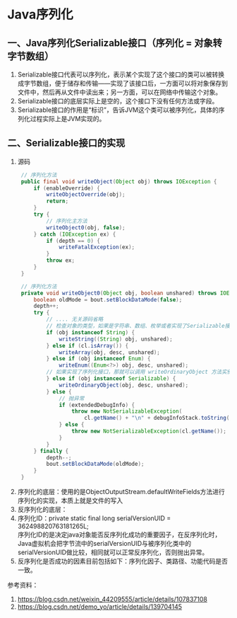 # Java序列化

## 一、Java序列化Serializable接口（序列化 = 对象转字节数组）
1. Serializable接口代表可以序列化，表示某个实现了这个接口的类可以被转换成字节数组，便于储存和传输——实现了该接口后，一方面可以将对象保存到文件中，然后再从文件中读出来；另一方面，可以在网络中传输这个对象。
2. Serializable接口的底层实际上是空的，这个接口下没有任何方法或字段。
3. Serializable接口的作用是“标识”，告诉JVM这个类可以被序列化，具体的序列化过程实际上是JVM实现的。


## 二、Serializable接口的实现
1. 源码
    ```java
     // 序列化方法
     public final void writeObject(Object obj) throws IOException {
         if (enableOverride) {
             writeObjectOverride(obj);
             return;
         }
         try {
             // 序列化主方法
             writeObject0(obj, false);
         } catch (IOException ex) {
             if (depth == 0) {
                 writeFatalException(ex);
             }
             throw ex;
         }
     }
   
     // 序列化方法
     private void writeObject0(Object obj, boolean unshared) throws IOException {
         boolean oldMode = bout.setBlockDataMode(false);
         depth++;
         try {
             // .... 无关源码省略
             // 检查对象的类型，如果是字符串、数组、枚举或者实现了Serializable接口，那就可以正常序列化
             if (obj instanceof String) {
                 writeString((String) obj, unshared);
             } else if (cl.isArray()) {
                 writeArray(obj, desc, unshared);
             } else if (obj instanceof Enum) {
                 writeEnum((Enum<?>) obj, desc, unshared);
             // 如果实现了序列化接口，那就可以调用 writeOrdinaryObject 方法实例化
             } else if (obj instanceof Serializable) {
                 writeOrdinaryObject(obj, desc, unshared);
             } else {
                 // 抛异常
                 if (extendedDebugInfo) {
                     throw new NotSerializableException(
                         cl.getName() + "\n" + debugInfoStack.toString());
                 } else {
                     throw new NotSerializableException(cl.getName());
                 }
             }
         } finally {
             depth--;
             bout.setBlockDataMode(oldMode);
         }
     }
    ```
2. 序列化的底层：使用的是ObjectOutputStream.defaultWriteFields方法进行序列化的实现，本质上就是文件的写入
3. 反序列化的底层：
4. 序列化ID：private static final long serialVersionUID = 362498820763181265L;  
   序列化ID的是决定java对象能否反序列化成功的重要因子，在反序列化时，Java虚拟机会把字节流中的serialVersionUID与被序列化类中的serialVersionUID做比较，相同就可以正常反序列化，否则抛出异常。
5. 反序列化是否成功的因素目前包括如下：序列化因子、类路径、功能代码是否一致。









参考资料：
1. https://blog.csdn.net/weixin_44209555/article/details/107837108
2. https://blog.csdn.net/demo_yo/article/details/139704145

